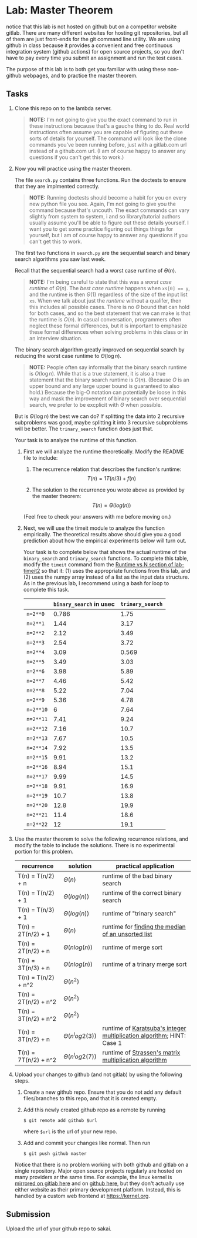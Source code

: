 # Lab: Master Theorem


notice that this lab is not hosted on github but on a competitor website gitlab.
There are many different websites for hosting git repositories,
but all of them are just front-ends for the git command line utility.
We are using github in class because it provides a convenient and free continuous integration system (github actions) for open source projects,
so you don't have to pay every time you submit an assignment and run the test cases.

The purpose of this lab is to both get you familiar with using these non-github webpages, and to practice the master theorem.

## Tasks

1. Clone this repo on to the lambda server.

    > **NOTE:**
    > I'm not going to give you the exact command to run in these instructions because that's a gauche thing to do.
    > Real world instructions often assume you are capable of figuring out these sorts of details for yourself.
    > The command will look like the clone commands you've been running before, just with a gitlab.com url instead of a github.com url.
    > (I am of course happy to answer any questions if you can't get this to work.)

1. Now you will practice using the master theorem.

    The file `search.py` contains three functions.
    Run the doctests to ensure that they are implmented correctly.

    > **NOTE:**
    > Running doctests should become a habit for you on every new python file you see.
    > Again, I'm not going to give you the command because that's uncouth.
    > The exact commands can vary slightly from system to system,
    i
    > and so library/tutorial authors usually assume you'll be able to figure out these details yourself.
    > I want you to get some practice figuring out things things for yourself,
    > but I am of course happy to answer any questions if you can't get this to work.

    The first two functions in `search.py` are the sequential search and binary search algorithms you saw last week.

    Recall that the sequential search had a worst case runtime of $\Theta(n)$.

    > **NOTE:**
    > I'm being careful to state that this was a *worst case runtime* of $\Theta(n)$.
    > The *best case runtime* happens when `xs[0] == y`,
    > and the runtime is then $\Theta(1)$ regardless of the size of the input list `xs`.
    > When we talk about just the *runtime* without a qualifer,
    > then this includes all possible cases.
    > There is no $\Theta$ bound that can hold for both cases,
    > and so the best statement that we can make is that the runtime is $O(n)$.
    > In casual conversation, programmers often neglect these formal differences,
    > but it is important to emphasize these formal differences when solving problems in this class or in an interview situation.

    The binary search algorithm greatly improved on sequential search by reducing the worst case runtime to $\Theta(\log n)$.

    > **NOTE:**
    > People often say informally that the binary search runtime is $O(\log n)$.
    > While that is a true statement, it is also a true statement that the binary search runtime is $O(n)$.
    > (Because $O$ is an upper bound and any large upper bound is guaranteed to also hold.)
    > Because the big-O notation can potentially be loose in this way and mask the improvement of binary search over sequential search,
    > we prefer to be excplicit with $\Theta$ when possible.

    But is $\Theta(\log n)$ the best we can do?
    If splitting the data into 2 recursive subproblems was good,
    maybe splitting it into 3 recursive subproblems will be better.
    The `trinary_search` function does just that.

    Your task is to analyze the runtime of this function.

    1. First we will analyze the runtime theoretically.
        Modify the README file to include:
    
        1. The recurrence relation that describes the function's runtime:
            $$T(n) = 1T(n/3) + f(n)$$

        1. The solution to the recurrence you wrote above as provided by the master theorem:
            $$T(n) = \Theta(log(n))$$

        (Feel free to check your answers with me before moving on.)
    
    1. Next, we will use the timeit module to analyze the function empirically.
        The theoretical results above should give you a good prediction about how the empirical experiments below will turn out.

        Your task is to complete below that shows the actual runtime of the `binary_search` and `trinary_search` functions.
        To complete this table, modify the `timeit` command from the [Runtime vs N section of lab-timeit2](https://github.com/mikeizbicki/lab-timeit2#runtime-vs-n) so that it: (1) uses the appropriate functions from this lab, and (2) uses the numpy array instead of a list as the input data structure.
        As in the previous lab, I recommend using a bash for loop to complete this task.

        |                | `binary_search`  in usec  | `trinary_search`     |
        | -------------- | ------------------------- | ---------------------| 
        | `n=2**0`       |               0.786       |          1.75        |
        | `n=2**1`       |                1.44       |           3.17       |
        | `n=2**2`       |                2.12       |           3.49       |
        | `n=2**3`       |                2.54       |          3.72        |
        | `n=2**4`       |                3.09       |          0.569       |
        | `n=2**5`       |                3.49       |          3.03        |
        | `n=2**6`       |                3.98       |          5.89        |
        | `n=2**7`       |                4.46       |          5.42        |
        | `n=2**8`       |               5.22        |          7.04        |
        | `n=2**9`       |                5.36       |          4.78        |
        | `n=2**10`      |                   6       |          7.64        |
        | `n=2**11`      |               7.41        |          9.24        |
        | `n=2**12`      |               7.16        |          10.7        |
        | `n=2**13`      |               7.67        |          10.5        |
        | `n=2**14`      |               7.92        |          13.5        |
        | `n=2**15`      |                9.91       |          13.2        |
        | `n=2**16`      |                8.94       |          15.1        |
        | `n=2**17`      |                9.99       |          14.5        |
        | `n=2**18`      |                9.91       |          16.9        |
        | `n=2**19`      |                10.7       |          13.8        |
        | `n=2**20`      |                12.8       |          19.9        |
        | `n=2**21`      |                11.4       |          18.6        |
        | `n=2**22`      |                 12        |          19.1        |


1. Use the master theorem to solve the following recurrence relations,
    and modify the table to include the solutions.
    There is no experimental portion for this problem.

    | recurrence           | solution                       | practical application                     |
    | -------------------- | ------------------------------ | ----------------------------------------- |
    | T(n) = T(n/2) + n    | $\Theta(        n           )$ | runtime of the bad binary search          |
    | T(n) = T(n/2) + 1    | $\Theta(       log(n)       )$ | runtime of the correct binary search      |
    | T(n) = T(n/3) + 1    | $\Theta(       log(n)       )$ | runtime of "trinary search"               |
    | T(n) = 2T(n/2) + 1   | $\Theta(       n            )$ | runtime for [finding the median of an unsorted list](https://en.wikipedia.org/wiki/Quickselect) |
    | T(n) = 2T(n/2) + n   | $\Theta(       nlog(n)      )$ | runtime of merge sort                     |
    | T(n) = 3T(n/3) + n   | $\Theta(      nlog(n)       )$ | runtime of a trinary merge sort           |
    | T(n) = T(n/2) + n^2  | $\Theta(         n^2        )$ |                                           |
    | T(n) = 2T(n/2) + n^2 | $\Theta(        n^2         )$ |                                           |
    | T(n) = 3T(n/2) + n^2 | $\Theta(        n^2         )$ |                                           |
    | T(n) = 3T(n/2) + n   | $\Theta(       n^log2(3)    )$ | runtime of [Karatsuba's integer multiplication algorithm](https://en.wikipedia.org/wiki/Karatsuba_algorithm); HINT: Case 1 |
    | T(n) = 7T(n/2) + n^2 | $\Theta(      n^log2(7)     )$ | runtime of [Strassen's matrix multiplication algorithm](https://en.wikipedia.org/wiki/Strassen_algorithm) |

1. Upload your changes to github (and not gitlab) by using the following steps.

    1. Create a new github repo.
        Ensure that you do not add any default files/branches to this repo, and that it is created empty.

    1. Add this newly created github repo as a remote by running
        ```
        $ git remote add github $url
        ```
        where `$url` is the url of your new repo.

    1. Add and commit your changes like normal.
        Then run
        ```
        $ git push github master
        ```
    
    Notice that there is no problem working with both github and gitlab on a single repository.
    Major open source projects regularly are hosted on many providers ar the same time.
    For example, the linux kernel is [mirrored on gitlab here](https://gitlab.com/linux-kernel/linux) and on [github here](https://github.com/torvalds/linux),
    but they don't actually use either website as their primary development platform.
    Instead, this is handled by a custom web frontend at <https://kernel.org>.

## Submission

Uploa:d the url of your github repo to sakai.
